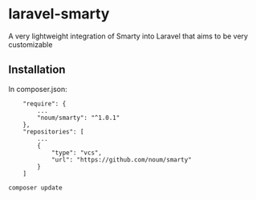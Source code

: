 # laravel-smarty
A very lightweight integration of Smarty into Laravel that aims to be very customizable

## Installation
In composer.json:
```
    "require": {
        ...
        "noum/smarty": "^1.0.1"
    },
    "repositories": [
        ...
        {
            "type": "vcs",
            "url": "https://github.com/noum/smarty"
        }
    ]
```
``composer update``
